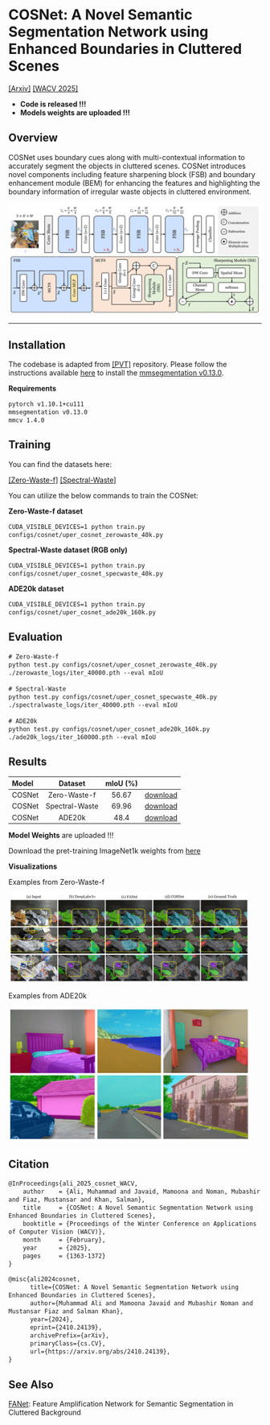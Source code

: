 # COSNet: A Novel Semantic Segmentation Network using Enhanced Boundaries in Cluttered Scenes

[[Arxiv]](https://arxiv.org/abs/2410.24139) [[WACV 2025]](https://openaccess.thecvf.com/content/WACV2025/html/Ali_COSNet_A_Novel_Semantic_Segmentation_Network_using_Enhanced_Boundaries_in_WACV_2025_paper.html)

- **Code is released !!!**
- **Models weights are uploaded !!!**

## Overview
COSNet uses boundary cues along with multi-contextual information to accurately segment the objects in cluttered scenes. COSNet introduces novel components including feature sharpening block (FSB) and boundary enhancement module (BEM) for enhancing the features and highlighting the boundary information of irregular waste objects in cluttered environment.

<img width="640" alt="image" src="images/cosnet_encoder.jpg">

------------------------------------------------------------------------------------

## Installation
The codebase is adapted from [[PVT]](https://github.com/whai362/PVT) repository. 
Please follow the instructions available [here](https://github.com/whai362/PVT/tree/v2/segmentation) to install the [mmsegmentation v0.13.0](https://github.com/open-mmlab/mmsegmentation/tree/v0.13.0).

**Requirements**

```
pytorch v1.10.1+cu111
mmsegmentation v0.13.0
mmcv 1.4.0
```

## Training
You can find the datasets here:

[[Zero-Waste-f]](https://github.com/dbash/zerowaste) [[Spectral-Waste]](https://sites.google.com/unizar.es/spectralwaste)

You can utilize the below commands to train the COSNet:

**Zero-Waste-f dataset**
```
CUDA_VISIBLE_DEVICES=1 python train.py configs/cosnet/uper_cosnet_zerowaste_40k.py
```

**Spectral-Waste dataset (RGB only)**
```
CUDA_VISIBLE_DEVICES=1 python train.py configs/cosnet/uper_cosnet_specwaste_40k.py
```

**ADE20k dataset**
```
CUDA_VISIBLE_DEVICES=1 python train.py configs/cosnet/uper_cosnet_ade20k_160k.py
```

## Evaluation
```
# Zero-Waste-f
python test.py configs/cosnet/uper_cosnet_zerowaste_40k.py ./zerowaste_logs/iter_40000.pth --eval mIoU

# Spectral-Waste
python test.py configs/cosnet/uper_cosnet_specwaste_40k.py ./spectralwaste_logs/iter_40000.pth --eval mIoU

# ADE20k
python test.py configs/cosnet/uper_cosnet_ade20k_160k.py ./ade20k_logs/iter_160000.pth --eval mIoU
```

## Results
| Model | Dataset | mIoU (%) |  |
| :--- | :---: | :---: | :---: |
| COSNet | Zero-Waste-f | 56.67 | [download](https://huggingface.co/mubashir04/cosnet_semantic_segmentation) |
| COSNet | Spectral-Waste | 69.96 | [download](https://huggingface.co/mubashir04/cosnet_semantic_segmentation) |
| COSNet | ADE20k | 48.4 | [download](https://huggingface.co/mubashir04/cosnet_semantic_segmentation) |

**Model Weights** are uploaded !!!

Download the pret-training ImageNet1k weights from [here](https://huggingface.co/mubashir04/cosnet_semantic_segmentation)

**Visualizations**

Examples from Zero-Waste-f

<img width="480" alt="image" src="images/zero_waste_visualizations.jpg">

Examples from ADE20k

<img width="480" alt="image" src="images/ade20k_visualizations.jpg">

## Citation
```
@InProceedings{ali_2025_cosnet_WACV,
    author    = {Ali, Muhammad and Javaid, Mamoona and Noman, Mubashir and Fiaz, Mustansar and Khan, Salman},
    title     = {COSNet: A Novel Semantic Segmentation Network using Enhanced Boundaries in Cluttered Scenes},
    booktitle = {Proceedings of the Winter Conference on Applications of Computer Vision (WACV)},
    month     = {February},
    year      = {2025},
    pages     = {1363-1372}
}
```
```
@misc{ali2024cosnet,
      title={COSNet: A Novel Semantic Segmentation Network using Enhanced Boundaries in Cluttered Scenes}, 
      author={Muhammad Ali and Mamoona Javaid and Mubashir Noman and Mustansar Fiaz and Salman Khan},
      year={2024},
      eprint={2410.24139},
      archivePrefix={arXiv},
      primaryClass={cs.CV},
      url={https://arxiv.org/abs/2410.24139}, 
}
```

## See Also
[FANet](https://github.com/techmn/fanet): Feature Amplification Network for Semantic Segmentation in Cluttered Background
